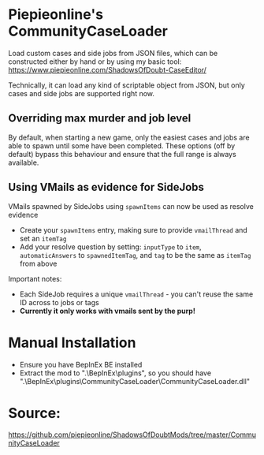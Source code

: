 # Piepieonline's CommunityCaseLoader

Load custom cases and side jobs from JSON files, which can be constructed either by hand or by using my basic tool: https://www.piepieonline.com/ShadowsOfDoubt-CaseEditor/

Technically, it can load any kind of scriptable object from JSON, but only cases and side jobs are supported right now.

## Overriding max murder and job level

By default, when starting a new game, only the easiest cases and jobs are able to spawn until some have been completed. These options (off by default) bypass this behaviour and ensure that the full range is always available.

## Using VMails as evidence for SideJobs

VMails spawned by SideJobs using `spawnItems` can now be used as resolve evidence
* Create your `spawnItems` entry, making sure to provide `vmailThread` and set an `itemTag`
* Add your resolve question by setting: `inputType` to `item`, `automaticAnswers` to `spawnedItemTag`, and `tag` to be the same as `itemTag` from above

Important notes:
* Each SideJob requires a unique `vmailThread` - you can't reuse the same ID across to jobs or tags
* **Currently it only works with vmails sent by the purp!**

# Manual Installation

* Ensure you have BepInEx BE installed
* Extract the mod to ".\BepInEx\plugins\", so you should have ".\BepInEx\plugins\CommunityCaseLoader\CommunityCaseLoader.dll"

# Source:

https://github.com/piepieonline/ShadowsOfDoubtMods/tree/master/CommunityCaseLoader
